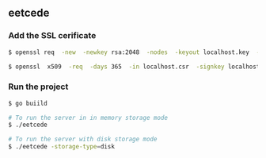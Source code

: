 ## eetcede

### Add the SSL cerificate

```bash
$ openssl req  -new  -newkey rsa:2048  -nodes  -keyout localhost.key  -out localhost.csr
```

```bash
$ openssl  x509  -req  -days 365  -in localhost.csr  -signkey localhost.key  -out localhost.crt
```

### Run the project

```bash
$ go buiild

# To run the server in in memory storage mode
$ ./eetcede

# To run the server with disk storage mode 
$ ./eetcede -storage-type=disk
```
